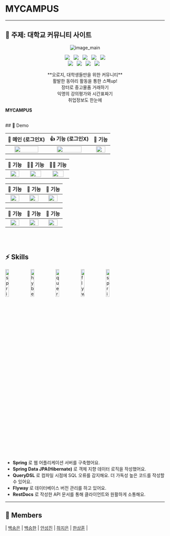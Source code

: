 

# MYCAMPUS

---

## 🍻 주제: 대학교 커뮤니티 사이트

<p align="center">
  <img alt="image_main" src="https://via.placeholder.com/150">
</p>
<p align="center">
  <img src="https://img.shields.io/badge/Java-007396?&logo=java&logoColor=white&style=flat-square/"> &nbsp;
  <img src="https://img.shields.io/badge/Spring-6DB33F?&logo=spring&logoColor=white&style=flat-square"> &nbsp;
  <img src="https://img.shields.io/badge/Oracle-F80000?&logo=ORACLE&logoColor=white&style=flat-square"> &nbsp;
  <img src="https://img.shields.io/badge/Tomcat-F8DC75?&logo=ApacheTomcat&logoColor=white&style=flat-square"> &nbsp;
  <img src="https://img.shields.io/badge/Maven-C71A36?&logo=ApacheMaven&logoColor=white&style=flat-square"></br>
  <img src="https://img.shields.io/badge/HTML-0769AD?&logo=HTML&logoColor=white&style=flat-square"> &nbsp;
  <img src="https://img.shields.io/badge/CSS-0769AD?&logo=CSS&logoColor=white&style=flat-square"> &nbsp;
  <img src="https://img.shields.io/badge/JavaScript-0769AD?&logo=JavaScript&logoColor=white&style=flat-square"> &nbsp;
  <img src="https://img.shields.io/badge/jQuery-0769AD?&logo=jQuery&logoColor=white&style=flat-square"> &nbsp;
</p>

<p align="center">
**오로지, 대학생들만을 위한 커뮤니티** </br> 
활발한 동아리 활동을 통한 스펙up!</br>
장터로 중고물품 거래하기 </br>
익명의 강의평가와 시간표짜기 </br> 
취업정보도 한눈에

**MYCAMPUS**
</br>
</br>
</p>
## 🚀 Demo

|                   💖 메인 (로그인X)                   |                   👍 기능 (로그인X)                    |                         🌟 기능                          |
| :----------------------------------------------------------: | :----------------------------------------------------------: | :----------------------------------------------------------: |
| <img src="https://via.placeholder.com/150" alt=" " width=80%> | <img src="https://via.placeholder.com/150" alt=" " width=80%> | <img src="https://via.placeholder.com/150" alt=" " width=80%> |

|                         🧐 기능                         |                  👩‍💻 기능                  |                         🧑‍💻 기능                         |
| :----------------------------------------------------------: | :----------------------------------------------------------: | :----------------------------------------------------------: |
| <img src="https://via.placeholder.com/150" alt=" " width=80%> | <img src="https://via.placeholder.com/150" alt=" " width=80%> | <img src="https://via.placeholder.com/150" alt=" " width=80%> |

|                👯 기능                |                     💁 기능                      |                     💆 기능                     |
| :----------------------------------------------------------: | :----------------------------------------------------------: | :----------------------------------------------------------: |
| <img src="https://via.placeholder.com/150" alt=" " width=80%> | <img src="https://via.placeholder.com/150" alt=" " width=80%> | <img src="https://via.placeholder.com/150" alt=" " width=80%> |

|                       🍓 기능                       |                       🔎 기능                        |                          🥂 기능                          |
| :----------------------------------------------------------: | :----------------------------------------------------------: | :----------------------------------------------------------: |
| <img src="https://via.placeholder.com/150" alt=" " width=80%> | <img src="https://via.placeholder.com/150" alt=" " width=80%> | <img src="https://via.placeholder.com/150" alt=" " width=80%> |
</br>
</br>

## ⚡️ Skills
<p>
  <img src="https://user-images.githubusercontent.com/52682603/138834253-9bcd8b12-241f-41b2-85c4-d723a16bdb58.png" alt="spring_boot" width=15%>
  <img src="https://user-images.githubusercontent.com/52682603/138834267-c86e4b93-d826-4fd4-bcc8-1294f615a82d.png" alt="hybernate" width=15%>
  <img src="https://user-images.githubusercontent.com/52682603/138834280-73acd37b-97ef-4136-b58e-6138eb4fcc46.png" alt="query_dsl" width=15%>
  <img src="https://user-images.githubusercontent.com/52682603/138834265-5e9d309b-6b78-4c5e-adf3-981f705b7042.png" alt="flyway" width=15%>
  <img src="https://user-images.githubusercontent.com/52682603/138834240-a4d7218f-db96-4c51-83f5-9b80f6d38758.png" alt="spring_rest_docs" width=15%>
</p>

- **Spring** 로 웹 어플리케이션 서버를 구축했어요.
- **Spring Data JPA(Hibernate)** 로 객체 지향 데이터 로직을 작성했어요.
- **QueryDSL** 로 컴파일 시점에 SQL 오류를 감지해요. 더 가독성 높은 코드를 작성할 수 있어요.
- **Flyway** 로 데이터베이스 버전 관리를 하고 있어요.
- **RestDocs** 로 작성한 API 문서를 통해 클라이언트와 원활하게 소통해요.

---


## 🌈 Members

| [백송은]() | [백승한]() | [안성진]() | [하지은]() | [한상훈]() |
